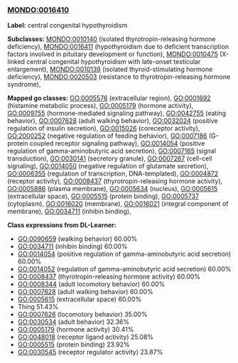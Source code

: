 
### [MONDO:0016410](http://purl.obolibrary.org/obo/MONDO_0016410)
**Label:** central congenital hypothyroidism

**Subclasses:** [MONDO:0010140](http://purl.obolibrary.org/obo/MONDO_0010140) (isolated thyrotropin-releasing hormone deficiency), [MONDO:0016411](http://purl.obolibrary.org/obo/MONDO_0016411) (hypothyroidism due to deficient transcription factors involved in pituitary development or function), [MONDO:0010475](http://purl.obolibrary.org/obo/MONDO_0010475) (X-linked central congenital hypothyroidism with late-onset testicular enlargement), [MONDO:0010139](http://purl.obolibrary.org/obo/MONDO_0010139) (isolated thyroid-stimulating hormone deficiency), [MONDO:0020503](http://purl.obolibrary.org/obo/MONDO_0020503) (resistance to thyrotropin-releasing hormone syndrome), 

**Mapped go classes:** [GO:0005576](http://purl.obolibrary.org/obo/GO_0005576) (extracellular region), [GO:0001692](http://purl.obolibrary.org/obo/GO_0001692) (histamine metabolic process), [GO:0005179](http://purl.obolibrary.org/obo/GO_0005179) (hormone activity), [GO:0009755](http://purl.obolibrary.org/obo/GO_0009755) (hormone-mediated signaling pathway), [GO:0042755](http://purl.obolibrary.org/obo/GO_0042755) (eating behavior), [GO:0007628](http://purl.obolibrary.org/obo/GO_0007628) (adult walking behavior), [GO:0032024](http://purl.obolibrary.org/obo/GO_0032024) (positive regulation of insulin secretion), [GO:0015026](http://purl.obolibrary.org/obo/GO_0015026) (coreceptor activity), [GO:2000252](http://purl.obolibrary.org/obo/GO_2000252) (negative regulation of feeding behavior), [GO:0007186](http://purl.obolibrary.org/obo/GO_0007186) (G-protein coupled receptor signaling pathway), [GO:0014054](http://purl.obolibrary.org/obo/GO_0014054) (positive regulation of gamma-aminobutyric acid secretion), [GO:0007165](http://purl.obolibrary.org/obo/GO_0007165) (signal transduction), [GO:0030141](http://purl.obolibrary.org/obo/GO_0030141) (secretory granule), [GO:0007267](http://purl.obolibrary.org/obo/GO_0007267) (cell-cell signaling), [GO:0014050](http://purl.obolibrary.org/obo/GO_0014050) (negative regulation of glutamate secretion), [GO:0006355](http://purl.obolibrary.org/obo/GO_0006355) (regulation of transcription, DNA-templated), [GO:0004872](http://purl.obolibrary.org/obo/GO_0004872) (receptor activity), [GO:0008437](http://purl.obolibrary.org/obo/GO_0008437) (thyrotropin-releasing hormone activity), [GO:0005886](http://purl.obolibrary.org/obo/GO_0005886) (plasma membrane), [GO:0005634](http://purl.obolibrary.org/obo/GO_0005634) (nucleus), [GO:0005615](http://purl.obolibrary.org/obo/GO_0005615) (extracellular space), [GO:0005515](http://purl.obolibrary.org/obo/GO_0005515) (protein binding), [GO:0005737](http://purl.obolibrary.org/obo/GO_0005737) (cytoplasm), [GO:0016020](http://purl.obolibrary.org/obo/GO_0016020) (membrane), [GO:0016021](http://purl.obolibrary.org/obo/GO_0016021) (integral component of membrane), [GO:0034711](http://purl.obolibrary.org/obo/GO_0034711) (inhibin binding), 

**Class expressions from DL-Learner:**

- [GO:0090659](http://purl.obolibrary.org/obo/GO_0090659) (walking behavior) 60.00%
- [GO:0034711](http://purl.obolibrary.org/obo/GO_0034711) (inhibin binding) 60.00%
- [GO:0014054](http://purl.obolibrary.org/obo/GO_0014054) (positive regulation of gamma-aminobutyric acid secretion) 60.00%
- [GO:0014052](http://purl.obolibrary.org/obo/GO_0014052) (regulation of gamma-aminobutyric acid secretion) 60.00%
- [GO:0008437](http://purl.obolibrary.org/obo/GO_0008437) (thyrotropin-releasing hormone activity) 60.00%
- [GO:0008344](http://purl.obolibrary.org/obo/GO_0008344) (adult locomotory behavior) 60.00%
- [GO:0007628](http://purl.obolibrary.org/obo/GO_0007628) (adult walking behavior) 60.00%
- [GO:0005615](http://purl.obolibrary.org/obo/GO_0005615) (extracellular space) 60.00%
- Thing 51.43%
- [GO:0007626](http://purl.obolibrary.org/obo/GO_0007626) (locomotory behavior) 35.00%
- [GO:0030534](http://purl.obolibrary.org/obo/GO_0030534) (adult behavior) 32.36%
- [GO:0005179](http://purl.obolibrary.org/obo/GO_0005179) (hormone activity) 30.41%
- [GO:0048018](http://purl.obolibrary.org/obo/GO_0048018) (receptor ligand activity) 25.08%
- [GO:0005515](http://purl.obolibrary.org/obo/GO_0005515) (protein binding) 23.92%
- [GO:0030545](http://purl.obolibrary.org/obo/GO_0030545) (receptor regulator activity) 23.87%



